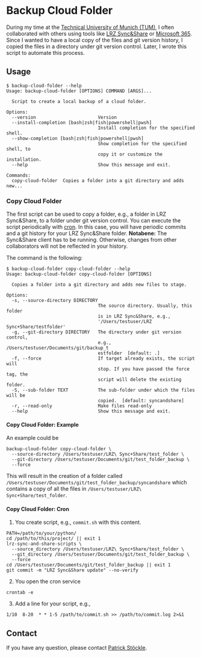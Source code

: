 # Backup Cloud Folder

During my time at the [Technical University of Munich (TUM)](https://www.tum.de/en/), I often collaborated with others using tools like [LRZ Sync&Share](https://syncandshare.lrz.de/) or [Microsoft 365](https://www.office.com/).
Since I wanted to have a local copy of the files and git version history, I copied the files in a directory under git version control.
Later, I wrote this script to automate this process.

## Usage

```shell
$ backup-cloud-folder --help
Usage: backup-cloud-folder [OPTIONS] COMMAND [ARGS]...

  Script to create a local backup of a cloud folder.

Options:
  --version                       Version
  --install-completion [bash|zsh|fish|powershell|pwsh]
                                  Install completion for the specified shell.
  --show-completion [bash|zsh|fish|powershell|pwsh]
                                  Show completion for the specified shell, to
                                  copy it or customize the installation.
  --help                          Show this message and exit.

Commands:
  copy-cloud-folder  Copies a folder into a git directory and adds new...
```


### Copy Cloud Folder

The first script can be used to copy a folder, e.g., a folder in LRZ Sync&Share, to a folder under git version control.
You can execute the script periodically with [cron](https://en.wikipedia.org/wiki/Cron).
In this case, you will have periodic commits and a git history for your LRZ Sync&Share folder.
**Notabene:** The Sync&Share client has to be running.
Otherwise, changes from other collaborators will not be reflected in your history.

The command is the following:

```shell
$ backup-cloud-folder copy-cloud-folder --help
Usage: backup-cloud-folder copy-cloud-folder [OPTIONS]

  Copies a folder into a git directory and adds new files to stage.

Options:
  -s, --source-directory DIRECTORY
                                  The source directory. Usually, this folder
                                  is in LRZ Sync&Share, e.g.,
                                  '/Users/testuser/LRZ Sync+Share/testfolder'
  -g, --git-directory DIRECTORY   The directory under git version control,
                                  e.g., /Users/testuser/Documents/git/backup_t
                                  estfolder  [default: .]
  -f, --force                     If target already exists, the script will
                                  stop. If you have passed the force tag, the
                                  script will delete the existing folder.
  -S, --sub-folder TEXT           The sub-folder under which the files will be
                                  copied.  [default: syncandshare]
  -r, --read-only                 Make files read-only
  --help                          Show this message and exit.
```

#### Copy Cloud Folder: Example

An example could be

```shell
backup-cloud-folder copy-cloud-folder \
  --source-directory /Users/testuser/LRZ\ Sync+Share/test_folder \
  --git-directory /Users/testuser/Documents/git/test_folder_backup \
  --force
```

This will result in the creation of a folder called `/Users/testuser/Documents/git/test_folder_backup/syncandshare` which contains a copy of all the files in `/Users/testuser/LRZ\ Sync+Share/test_folder`.

#### Copy Cloud Folder: Cron

1. You create script, e.g., `commit.sh` with this content.

  ```shell
  PATH=/path/to/your/python/
  cd /path/to/this/project/ || exit 1
  lrz-sync-and-share-scripts \
    --source_directory /Users/testuser/LRZ\ Sync+Share/test_folder \
    --git_directory /Users/testuser/Documents/git/test_folder_backup \
    --force
  cd /Users/testuser/Documents/git/test_folder_backup || exit 1
  git commit -m "LRZ Sync&Share update" --no-verify
  ```

2. You open the cron service

  ```shell
  crontab -e
  ```

3. Add a line for your script, e.g.,

  ```shell
  1/10  8-20  * * 1-5 /path/to/commit.sh >> /path/to/commit.log 2>&1
  ```

## Contact

If you have any question, please contact [Patrick Stöckle](mailto:patrick.stoeckle@posteo.de).
